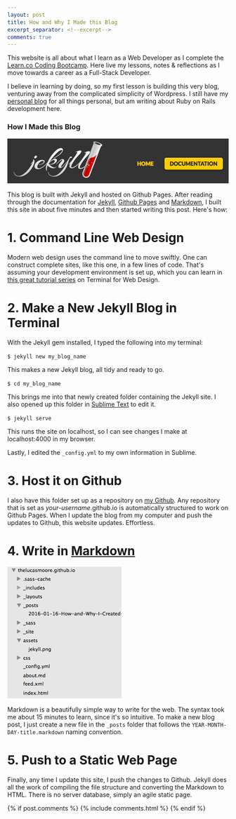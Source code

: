 ```yaml
---
layout: post
title: How and Why I Made this Blog
excerpt_separator: <!--excerpt-->
comments: true
---
```


This website is all about what I learn as a Web Developer as I complete the [Learn.co Coding Bootcamp](http://learn.co). Here live my lessons, notes & reflections as I move towards a career as a Full-Stack Developer. 
<!--excerpt-->

I believe in learning by doing, so my first lesson is building this very blog, venturing away from the complicated simplicity of Wordpress. I still have my [personal blog](http://thelucasmoore.com) for all things personal, but am writing about Ruby on Rails development here.

### How I Made this Blog

![Jekyll Documentation](/assets/jekyll.png)

This blog is built with Jekyll and hosted on Github Pages. After reading through the documentation for [Jekyll][jk], [Github Pages][gt] and [Markdown][mk], I built this site in about five minutes and then started writing this post. Here's how:

[jk]: http://jekyllrb.com/docs/home/
[gt]: https://pages.github.com/
[mk]: http://daringfireball.net/projects/markdown/basics

# 1. Command Line Web Design

Modern web design uses the command line to move swiftly. One can construct complete sites, like this one, in a few lines of code. That's assuming your development environment is set up, which you can learn in [this great tutorial series][evanto] on Terminal for Web Design.

[evanto]: http://webdesign.tutsplus.com/articles/the-command-line-for-web-design-introduction--cms-23493

# 2. Make a New Jekyll Blog in Terminal

With the Jekyll gem installed, I typed the following into my terminal:

<code>$ jekyll new my_blog_name</code>

This makes a new Jekyll blog, all tidy and ready to go.

<code>$ cd my_blog_name</code>

This brings me into that newly created folder containing the Jekyll site. I also opened up this folder in [Sublime Text](http://www.sublimetext.com/2) to edit it.

<code>$ jekyll serve</code>

This runs the site on localhost, so I can see changes I make at localhost:4000 in my browser.

Lastly, I edited the <code>_config.yml</code> to my own information in Sublime.

# 3. Host it on Github

I also have this folder set up as a repository on [my Github](https://github.com/TheLucasMoore/thelucasmoore.github.io). Any repository that is set as *your-username*.github.io is automatically structured to work on Github Pages. When I update the blog from my computer and push the updates to Github, this website updates. Effortless. 

# 4. Write in [Markdown][mk]

![New Blog Post](/assets/posts.png)

Markdown is a beautifully simple way to write for the web. The syntax took me about 15 minutes to learn, since it's so intuitive. To make a new blog post, I just create a new file in the <code>_posts</code> folder that follows the <code>YEAR-MONTH-DAY-title.markdown</code> naming convention.

# 5. Push to a Static Web Page

Finally, any time I update this site, I push the changes to Github. Jekyll does all the work of compiling the file structure and converting the Markdown to HTML. There is no server database, simply an agile static page.

{% if post.comments %}
{% include comments.html %}
{% endif %}

